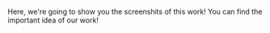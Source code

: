 Here, we're going to show you the screenshits of this work!
You can find the important idea of our work!
